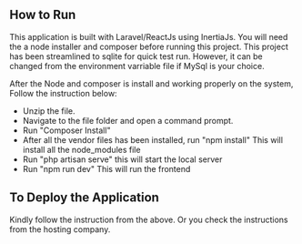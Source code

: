 ## How to Run

This application is built with Laravel/ReactJs using InertiaJs. You will need the a node installer and composer before running this project. This project has been streamlined to sqlite for quick test run. However, it can be changed from the environment varriable file if MySql is your choice.

After the Node and composer is install and working properly on the system, Follow the instruction below:

-   Unzip the file.
-   Navigate to the file folder and open a command prompt.
-   Run "Composer Install"
-   After all the vendor files has been installed, run "npm install" This will install all the node_modules file
-   Run "php artisan serve" this will start the local server
-   Run "npm run dev" This will run the frontend

## To Deploy the Application

Kindly follow the instruction from the above. Or you check the instructions from the hosting company.
